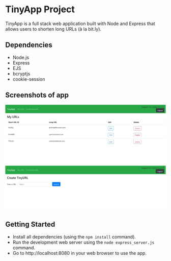 # TinyApp Project

TinyApp is a full stack web application built with Node and Express that allows users to shorten long URLs (à la bit.ly).



## Dependencies

- Node.js
- Express
- EJS
- bcryptjs
- cookie-session

## Screenshots of app

!["Screenshot of created URLs"](tinyapp1.jpg)
!["Screenshot of create URL page"](tinyapp2.jpg)


## Getting Started

- Install all dependencies (using the `npm install` command).
- Run the development web server using the `node express_server.js` command.
 - Go to http://localhost:8080 in your web browser to use the app.
